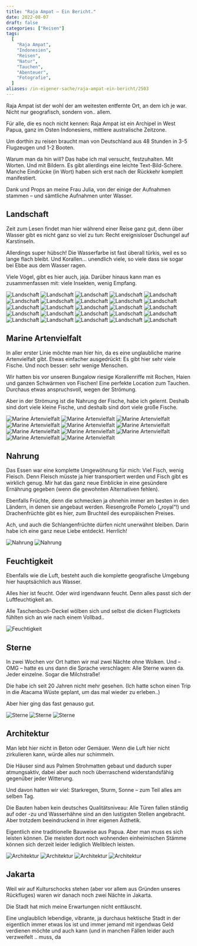 ```yaml
---
title: "Raja Ampat – Ein Bericht."
date: 2022-08-07
draft: false
categories: ["Reisen"]
tags:
  [
    "Raja Ampat",
    "Indonesien",
    "Reisen",
    "Natur",
    "Tauchen",
    "Abenteuer",
    "Fotografie",
  ]
aliases: /in-eigener-sache/raja-ampat-ein-bericht/2503
---
```


Raja Ampat ist der wohl der am weitesten entfernte Ort, an dem ich je war. Nicht nur geografisch, sondern von.. allem.

Für alle, die es noch nicht kennen: Raja Ampat ist ein Archipel in West Papua, ganz im Osten Indonesiens, mittlere australische Zeitzone.

Um dorthin zu reisen braucht man von Deutschland aus 48 Stunden in 3-5 Flugzeugen und 1-2 Booten.

Warum man da hin will? Das habe ich mal versucht, festzuhalten. Mit Worten. Und mit Bildern. Es gibt allerdings eine leichte Text-Bild-Schere. Manche Eindrücke (in Wort) haben sich erst nach der Rückkehr komplett manifestiert.

Dank und Props an meine Frau Julia, von der einige der Aufnahmen stammen – und sämtliche Aufnahmen unter Wasser.

## Landschaft

Zeit zum Lesen findet man hier während einer Reise ganz gut, denn über Wasser gibt es nicht ganz so viel zu tun: Recht ereignisloser Dschungel auf Karstinseln.

Allerdings super hübsch! Die Wasserfarbe ist fast überall türkis, weil es so lange flach bleibt. Und Korallen... unendlich viele, so viele dass sie sogar bei Ebbe aus dem Wasser ragen.

Viele Vögel, gibt es hier auch, jaja. Darüber hinaus kann man es zusammenfassen mit: viele Insekten, wenig Empfang.

![Landschaft](/images/IMG_5885.HEIC-1024x768.jpg)
![Landschaft](/images/IMG_1569.HEIC-1024x768.jpg)
![Landschaft](/images/IMG_1580.heic-1024x768.jpg)
![Landschaft](/images/IMG_1592.heic-1024x768.jpg)
![Landschaft](/images/IMG_1604.HEIC-1024x768.jpg)
![Landschaft](/images/IMG_1641.HEIC-1024x768.jpg)
![Landschaft](/images/IMG_1647.HEIC-1024x768.jpg)
![Landschaft](/images/IMG_1743.HEIC-1024x758.jpg)
![Landschaft](/images/IMG_1772.HEIC-1024x768.jpg)
![Landschaft](/images/IMG_1844.HEIC-1024x768.jpg)
![Landschaft](/images/IMG_1845.HEIC-1024x763.jpg)
![Landschaft](/images/IMG_1910.HEIC-1024x768.jpg)
![Landschaft](/images/IMG_1914.HEIC-1024x768.jpg)
![Landschaft](/images/IMG_1929.HEIC-1024x768.jpg)
![Landschaft](/images/IMG_2266.HEIC-1024x768.jpg)
![Landschaft](/images/IMG_2322.HEIC-1024x768.jpg)
![Landschaft](/images/IMG_2337.HEIC-1024x768.jpg)
![Landschaft](/images/IMG_2515.HEIC-1024x768.jpg)
![Landschaft](/images/IMG_2620.HEIC-1024x768.jpg)
![Landschaft](/images/IMG_2700.HEIC-1024x768.jpg)
![Landschaft](/images/IMG_6040.HEIC-1024x768.jpg)
![Landschaft](/images/IMG_6065.HEIC-1024x768.jpg)
![Landschaft](/images/IMG_6102.HEIC-1024x768.jpg)
![Landschaft](/images/IMG_6150.HEIC-768x1024.jpg)
![Landschaft](/images/IMG_6172.HEIC-1024x768.jpg)

## Marine Artenvielfalt

In aller erster Linie möchte man hier hin, da es eine unglaubliche marine Artenvielfalt gibt. Etwas einfacher ausgedrückt: Es gibt hier sehr viele Fische. Und noch besser: sehr wenige Menschen.

Wir hatten bis vor unseren Bungalow riesige Korallenriffe mit Rochen, Haien und ganzen Schwärmen von Fischen! Eine perfekte Location zum Tauchen. Durchaus etwas anspruchsvoll, wegen der Strömung.

Aber in der Strömung ist die Nahrung der Fische, habe ich gelernt. Deshalb sind dort viele kleine Fische, und deshalb sind dort viele große Fische.

![Marine Artenvielfalt](/images/4F902A3C-AAAA-4E4D-A23F-DB63A3B056E9-1024x581.jpg)
![Marine Artenvielfalt](/images/IMG_2586-1024x904.jpg)
![Marine Artenvielfalt](/images/IMG_2587-1024x584.jpg)
![Marine Artenvielfalt](/images/IMG_2589-1024x588.jpg)
![Marine Artenvielfalt](/images/IMG_2592-1024x590.jpg)
![Marine Artenvielfalt](/images/IMG_2593-1024x577.jpg)
![Marine Artenvielfalt](/images/IMG_2595-1024x584.jpg)
![Marine Artenvielfalt](/images/IMG_2596-1024x614.jpg)
![Marine Artenvielfalt](/images/IMG_2597-1024x558.jpg)
![Marine Artenvielfalt](/images/IMG_2668-1024x584.jpg)
![Marine Artenvielfalt](/images/IMG_2670-1024x584.jpg)

## Nahrung

Das Essen war eine komplette Umgewöhnung für mich: Viel Fisch, wenig Fleisch. Denn Fleisch müsste ja hier transportiert werden und Fisch gibt es wirklich genug. Mir hat das ganz neue Einblicke in eine gesündere Ernährung gegeben (wenn die gewohnten Alternativen fehlen).

Ebenfalls Früchte, denn die schmecken ja ohnehin immer am besten in den Ländern, in denen sie angebaut werden. Riesengroße Pomelo („royal“!) und Drachenfrüchte gibt es hier, zum Bruchteil des europäischen Preises.

Ach, und auch die Schlangenfrüchte dürfen nicht unerwähnt bleiben. Darin habe ich eine ganz neue Liebe entdeckt. Herrlich!

![Nahrung](/images/IMG_2240.HEIC-1024x768.jpg)
![Nahrung](/images/IMG_6264.HEIC-1024x768.jpg)

## Feuchtigkeit

Ebenfalls wie die Luft, besteht auch die komplette geografische Umgebung hier hauptsächlich aus Wasser.

Alles hier ist feucht. Oder wird irgendwann feucht. Denn alles passt sich der Luftfeuchtigkeit an.

Alle Taschenbuch-Deckel wölben sich und selbst die dicken Flugtickets fühlten sich an wie nach einem Vollbad..

![Feuchtigkeit](/images/IMG_6153.HEIC-1024x768.jpg)

## Sterne

In zwei Wochen vor Ort hatten wir mal zwei Nächte ohne Wolken. Und – OMG – hatte es uns dann die Sprache verschlagen: Alle Sterne waren da. Jeder einzelne. Sogar die Milchstraße!

Die habe ich seit 20 Jahren nicht mehr gesehen. (Ich hatte schon einen Trip in die Atacama Wüste geplant, um das mal wieder zu erleben..)

Aber hier ging das fast genauso gut.

![Sterne](/images/IMG_5970.HEIC-1024x768.jpg)
![Sterne](/images/IMG_2606.HEIC-1024x768.jpg)
![Sterne](/images/IMG_2605.HEIC-768x1024.jpg)

## Architektur

Man lebt hier nicht in Beton oder Gemäuer. Wenn die Luft hier nicht zirkulieren kann, würde alles nur schimmeln.

Die Häuser sind aus Palmen Strohmatten gebaut und dadurch super atmungsaktiv, dabei aber auch noch überraschend widerstandsfähig gegenüber jeder Witterung.

Und davon hatten wir viel: Starkregen, Sturm, Sonne – zum Teil alles am selben Tag.

Die Bauten haben kein deutsches Qualitätsniveau: Alle Türen fallen ständig auf oder -zu und Wasserhähne sind an den lustigsten Stellen angebracht. Aber trotzdem beeindruckend in ihrer eigenen Ästhetik.

Eigentlich eine traditionelle Bauweise aus Papua. Aber man muss es sich leisten können. Die meisten dort noch wohnenden einheimischen Stämme können sich derzeit leider lediglich Wellblech leisten.

![Architektur](/images/IMG_6062.HEIC-768x1024.jpg)
![Architektur](/images/IMG_6105.HEIC-1024x768.jpg)
![Architektur](/images/IMG_6154.HEIC-768x1024.jpg)
![Architektur](/images/IMG_2271.HEIC-1024x768.jpg)

## Jakarta

Weil wir auf Kulturschocks stehen (aber vor allem aus Gründen unseres Rückfluges) waren wir danach noch zwei Nächte in Jakarta.

Die Stadt hat mich meine Erwartungen nicht enttäuscht.

Eine unglaublich lebendige, vibrante, ja durchaus hektische Stadt in der eigentlich immer etwas los ist und immer jemand mit irgendwas Geld verdienen möchte und auch kann (und in manchen Fällen leider auch verzweifelt .. muss, da
